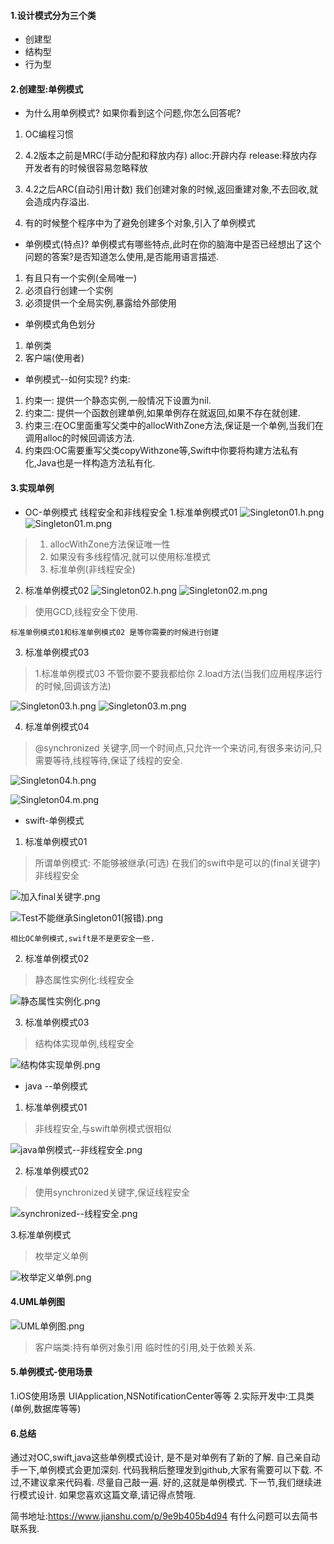 #### 1.设计模式分为三个类
* 创建型
* 结构型
* 行为型

#### 2.创建型:单例模式
* 为什么用单例模式?
如果你看到这个问题,你怎么回答呢?
1. OC编程习惯
2. 4.2版本之前是MRC(手动分配和释放内存)
alloc:开辟内存  release:释放内存
开发者有的时候很容易忽略释放

3. 4.2之后ARC(自动引用计数)
我们创建对象的时候,返回重建对象,不去回收,就会造成内存溢出.

4. 有的时候整个程序中为了避免创建多个对象,引入了单例模式

* 单例模式(特点)?
单例模式有哪些特点,此时在你的脑海中是否已经想出了这个问题的答案?是否知道怎么使用,是否能用语言描述.
1. 有且只有一个实例(全局唯一)
2. 必须自行创建一个实例
3. 必须提供一个全局实例,暴露给外部使用

* 单例模式角色划分
1. 单例类
2. 客户端(使用者)
* 单例模式--如何实现?
约束:
1. 约束一: 提供一个静态实例,一般情况下设置为nil.
2. 约束二: 提供一个函数创建单例,如果单例存在就返回,如果不存在就创建.
3. 约束三:在OC里面重写父类中的allocWithZone方法,保证是一个单例,当我们在调用alloc的时候回调该方法.
4. 约束四:OC需要重写父类copyWithzone等,Swift中你要将构建方法私有化,Java也是一样构造方法私有化.

#### 3.实现单例
* OC-单例模式
线程安全和非线程安全
1.标准单例模式01
![Singleton01.h.png](https://upload-images.jianshu.io/upload_images/2960658-0ffb01912c2a2ac1.png?imageMogr2/auto-orient/strip%7CimageView2/2/w/1240)
![Singleton01.m.png](https://upload-images.jianshu.io/upload_images/2960658-5ccf86b1c957fddb.png?imageMogr2/auto-orient/strip%7CimageView2/2/w/1240)

> 1. allocWithZone方法保证唯一性
> 2. 如果没有多线程情况,就可以使用标准模式
> 3. 标准单例(非线程安全)

2. 标准单例模式02
![Singleton02.h.png](https://upload-images.jianshu.io/upload_images/2960658-ed07de0b8eb81941.png?imageMogr2/auto-orient/strip%7CimageView2/2/w/1240)
![Singleton02.m.png](https://upload-images.jianshu.io/upload_images/2960658-f08710f9f5b77c09.png?imageMogr2/auto-orient/strip%7CimageView2/2/w/1240)

> 使用GCD,线程安全下使用.

```
标准单例模式01和标准单例模式02 是等你需要的时候进行创建
```
3. 标准单例模式03

> 1.标准单例模式03 不管你要不要我都给你
> 2.load方法(当我们应用程序运行的时候,回调该方法)

![Singleton03.h.png](https://upload-images.jianshu.io/upload_images/2960658-5570ad538f91df88.png?imageMogr2/auto-orient/strip%7CimageView2/2/w/1240)
![Singleton03.m.png](https://upload-images.jianshu.io/upload_images/2960658-fc48bb6f86f12d59.png?imageMogr2/auto-orient/strip%7CimageView2/2/w/1240)

4. 标准单例模式04
> @synchronized 关键字,同一个时间点,只允许一个来访问,有很多来访问,只需要等待,线程等待,保证了线程的安全.

![Singleton04.h.png](https://upload-images.jianshu.io/upload_images/2960658-6dce05ce80ff5e69.png?imageMogr2/auto-orient/strip%7CimageView2/2/w/1240)

![Singleton04.m.png](https://upload-images.jianshu.io/upload_images/2960658-2e85b967abed468f.png?imageMogr2/auto-orient/strip%7CimageView2/2/w/1240)

* swift-单例模式
1. 标准单例模式01
> 所谓单例模式: 不能够被继承(可选)
在我们的swift中是可以的(final关键字)
非线程安全

![加入final关键字.png](https://upload-images.jianshu.io/upload_images/2960658-13f42dff6de58c69.png?imageMogr2/auto-orient/strip%7CimageView2/2/w/1240)

![Test不能继承Singleton01(报错).png](https://upload-images.jianshu.io/upload_images/2960658-e2e096c0638a3422.png?imageMogr2/auto-orient/strip%7CimageView2/2/w/1240)
```
相比OC单例模式,swift是不是更安全一些.
```
2. 标准单例模式02
> 静态属性实例化:线程安全

![静态属性实例化.png](https://upload-images.jianshu.io/upload_images/2960658-536e0b26ae51d70b.png?imageMogr2/auto-orient/strip%7CimageView2/2/w/1240)

3. 标准单例模式03
> 结构体实现单例,线程安全

![结构体实现单例.png](https://upload-images.jianshu.io/upload_images/2960658-d3166f3a12b957ca.png?imageMogr2/auto-orient/strip%7CimageView2/2/w/1240)

* java --单例模式
1. 标准单例模式01
> 非线程安全,与swift单例模式很相似

![java单例模式--非线程安全.png](https://upload-images.jianshu.io/upload_images/2960658-18069d9901301e3f.png?imageMogr2/auto-orient/strip%7CimageView2/2/w/1240)

2. 标准单例模式02
> 使用synchronized关键字,保证线程安全

![synchronized--线程安全.png](https://upload-images.jianshu.io/upload_images/2960658-10083c01b72efc14.png?imageMogr2/auto-orient/strip%7CimageView2/2/w/1240)

3.标准单例模式
> 枚举定义单例

![枚举定义单例.png](https://upload-images.jianshu.io/upload_images/2960658-e4452b92316b887f.png?imageMogr2/auto-orient/strip%7CimageView2/2/w/1240)

#### 4.UML单例图

![UML单例图.png](https://upload-images.jianshu.io/upload_images/2960658-7de0aa516b1b2fad.png?imageMogr2/auto-orient/strip%7CimageView2/2/w/1240)

>客户端类:持有单例对象引用
临时性的引用,处于依赖关系.

#### 5.单例模式-使用场景
1.iOS使用场景
UIApplication,NSNotificationCenter等等
2.实际开发中:工具类(单例,数据库等等)

#### 6.总结
通过对OC,swift,java这些单例模式设计,
是不是对单例有了新的了解.
自己亲自动手一下,单例模式会更加深刻.
代码我稍后整理发到github,大家有需要可以下载.
不过,不建议拿来代码看.
尽量自己敲一遍.
好的,这就是单例模式.
下一节,我们继续进行模式设计.
如果您喜欢这篇文章,请记得点赞哦.

简书地址:https://www.jianshu.com/p/9e9b405b4d94
有什么问题可以去简书联系我.













